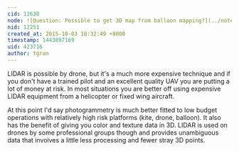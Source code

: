 ```yaml
---
cid: 12638
node: ![Question: Possible to get 3D map from balloon mapping?](../notes/bnjmnph/09-29-2015/question-possible-to-get-3d-map-from-balloon-mapping)
nid: 12251
created_at: 2015-10-03 18:32:49 +0000
timestamp: 1443897169
uid: 423716
author: tgran
---
```


LIDAR is possible by drone, but it's a much more expensive technique and if you don't have a trained pilot and an excellent quality UAV you are putting a lot of money at risk.  In most situations you are better off using expensive LIDAR equipment from a helicopter or fixed wing aircraft.  

At this point I'd say photogrammetry is much better fitted to low budget operations with relatively high risk platforms (kite, drone, balloon).  It also has the benefit of giving you color and texture data in 3D.  LIDAR is used on drones by some professional groups though and provides unambiguous data that involves a little less processing and fewer stray 3D points.  